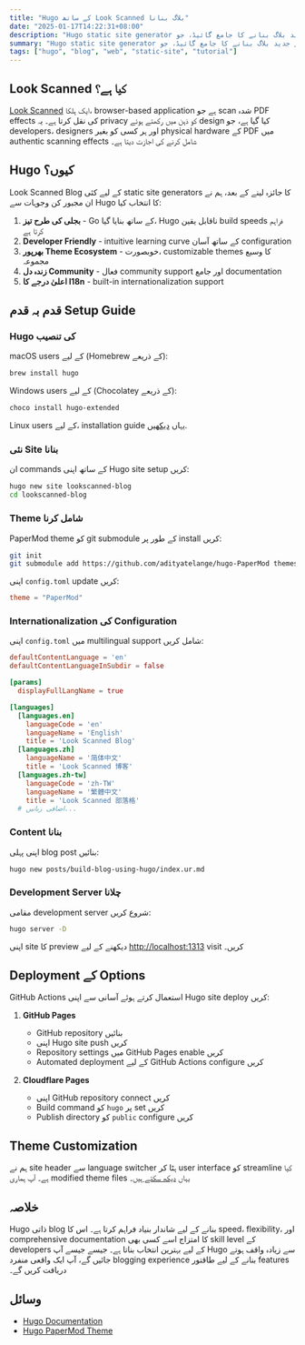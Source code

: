 ```yaml
---
title: "Hugo کے ساتھ Look Scanned بلاگ بنانا"
date: "2025-01-17T14:22:31+08:00"
description: "Hugo static site generator استعمال کرتے ہوئے جدید بلاگ بنانے کا جامع گائیڈ، جو installation، configuration، deployment، اور نئے اور تجربہ کار developers دونوں کے لیے customization کی تجاویز کا احاطہ کرتا ہے۔"
summary: "Hugo static site generator استعمال کرتے ہوئے جدید بلاگ بنانے کا جامع گائیڈ، جو installation، configuration، deployment، اور نئے اور تجربہ کار developers دونوں کے لیے customization کی تجاویز کا احاطہ کرتا ہے۔"
tags: ["hugo", "blog", "web", "static-site", "tutorial"]
---
```


## Look Scanned کیا ہے؟

[Look Scanned](https://lookscanned.io) ایک ہلکا، browser-based application ہے جو scan شدہ PDF effects کی نقل کرتا ہے۔ یہ privacy کو ذہن میں رکھتے ہوئے design کیا گیا ہے، جو developers، designers اور ہر کسی کو بغیر physical hardware کے PDF میں authentic scanning effects شامل کرنے کی اجازت دیتا ہے۔

## Hugo کیوں؟

Look Scanned Blog کے لیے کئی static site generators کا جائزہ لینے کے بعد، ہم نے ان مجبور کن وجوہات سے Hugo کا انتخاب کیا:

1. **بجلی کی طرح تیز** - Go کے ساتھ بنایا گیا، Hugo ناقابل یقین build speeds فراہم کرتا ہے
2. **Developer Friendly** - intuitive learning curve کے ساتھ آسان configuration
3. **بھرپور Theme Ecosystem** - خوبصورت، customizable themes کا وسیع مجموعہ
4. **زندہ دل Community** - فعال community support اور جامع documentation
5. **اعلیٰ درجے کا I18n** - built-in internationalization support

## قدم بہ قدم Setup Guide

### Hugo کی تنصیب

macOS users کے لیے (Homebrew کے ذریعے):

```bash
brew install hugo
```

Windows users کے لیے (Chocolatey کے ذریعے):

```bash
choco install hugo-extended
```

Linux users کے لیے، installation guide یہاں [دیکھیں](https://gohugo.io/installation/linux/).

### نئی Site بنانا

ان commands کے ساتھ اپنی Hugo site setup کریں:

```bash
hugo new site lookscanned-blog
cd lookscanned-blog
```

### Theme شامل کرنا

PaperMod theme کو git submodule کے طور پر install کریں:

```bash
git init
git submodule add https://github.com/adityatelange/hugo-PaperMod themes/PaperMod
```

اپنی `config.toml` update کریں:

```toml
theme = "PaperMod"
```

### Internationalization کی Configuration

اپنی `config.toml` میں multilingual support شامل کریں:

```toml
defaultContentLanguage = 'en'
defaultContentLanguageInSubdir = false

[params]
  displayFullLangName = true

[languages]
  [languages.en]
    languageCode = 'en'
    languageName = 'English'
    title = 'Look Scanned Blog'
  [languages.zh]
    languageName = '简体中文'
    title = 'Look Scanned 博客'
  [languages.zh-tw]
    languageCode = 'zh-TW'
    languageName = '繁體中文'
    title = 'Look Scanned 部落格'
  # اضافی زبانیں...
```

### Content بنانا

اپنی پہلی blog post بنائیں:

```bash
hugo new posts/build-blog-using-hugo/index.ur.md
```

### Development Server چلانا

مقامی development server شروع کریں:

```bash
hugo server -D
```

اپنی site کا preview دیکھنے کے لیے [http://localhost:1313](http://localhost:1313) visit کریں۔

## Deployment کے Options

GitHub Actions استعمال کرتے ہوئے آسانی سے اپنی Hugo site deploy کریں:

1. **GitHub Pages**

   - GitHub repository بنائیں
   - اپنی Hugo site push کریں
   - Repository settings میں GitHub Pages enable کریں
   - Automated deployment کے لیے GitHub Actions configure کریں

2. **Cloudflare Pages**
   - اپنی GitHub repository connect کریں
   - Build command کو `hugo` پر set کریں
   - Publish directory کو `public` configure کریں

## Theme Customization

ہم نے site header سے language switcher ہٹا کر user interface کو streamline کیا ہے۔ آپ ہماری modified theme files یہاں [دیکھ سکتے ہیں](https://github.com/lookscanned/lookscanned-blog/blob/main/layouts/partials/header.html)۔

## خلاصہ

Hugo ذاتی blog بنانے کے لیے شاندار بنیاد فراہم کرتا ہے۔ اس کا speed، flexibility، اور comprehensive documentation کا امتزاج اسے کسی بھی skill level کے developers کے لیے بہترین انتخاب بناتا ہے۔ جیسے جیسے آپ Hugo سے زیادہ واقف ہوتے جائیں گے، آپ ایک واقعی منفرد blogging experience بنانے کے لیے طاقتور features دریافت کریں گے۔

## وسائل

- [Hugo Documentation](https://gohugo.io/documentation/)
- [Hugo PaperMod Theme](https://github.com/adityatelange/hugo-PaperMod)